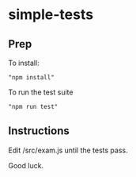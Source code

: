 # simple-tests

## Prep

To install:

    "npm install"

To run the test suite

    "npm run test"

## Instructions

Edit /src/exam.js until the tests pass.

Good luck.  
